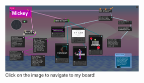 <figure>
    <a href="https://kinopio.club/invite?spaceId=wSHvVvydsPHmefyvV9Boi&readOnlyKey=Adfvpx0X4Oi9uBh0h0FKM&name=-mickeymarse" target="_blank">
      <img src="./kinopio-board.png" alt="A screenshot of an About Me baord I created using kinopio" style="text-align:center;"/>
    </a>
    <figcaption>Click on the image to navigate to my board!</figcaption>
</figure>
